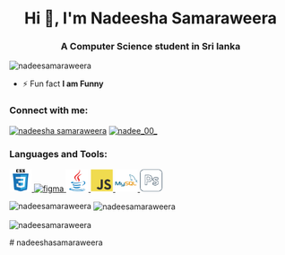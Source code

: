 <h1 align="center">Hi 👋, I'm Nadeesha Samaraweera</h1>
<h3 align="center">A Computer Science student in Sri lanka</h3>



<p align="left"> <img src="https://komarev.com/ghpvc/?username=nadeesamaraweera&label=Profile%20views&color=0e75b6&style=flat" alt="nadeesamaraweera" /> </p>

- ⚡ Fun fact **I am Funny**

<h3 align="left">Connect with me:</h3>
<p align="left">
<a href="https://fb.com/nadeesha samaraweera" target="blank"><img align="center" src="https://raw.githubusercontent.com/rahuldkjain/github-profile-readme-generator/master/src/images/icons/Social/facebook.svg" alt="nadeesha samaraweera" height="30" width="40" /></a>
<a href="https://instagram.com/nadee_00_" target="blank"><img align="center" src="https://raw.githubusercontent.com/rahuldkjain/github-profile-readme-generator/master/src/images/icons/Social/instagram.svg" alt="nadee_00_" height="30" width="40" /></a>
</p>

<h3 align="left">Languages and Tools:</h3>
<p align="left"> <a href="https://www.w3schools.com/css/" target="_blank" rel="noreferrer"> <img src="https://raw.githubusercontent.com/devicons/devicon/master/icons/css3/css3-original-wordmark.svg" alt="css3" width="40" height="40"/> </a> <a href="https://www.figma.com/" target="_blank" rel="noreferrer"> <img src="https://www.vectorlogo.zone/logos/figma/figma-icon.svg" alt="figma" width="40" height="40"/> </a> <a href="https://www.java.com" target="_blank" rel="noreferrer"> <img src="https://raw.githubusercontent.com/devicons/devicon/master/icons/java/java-original.svg" alt="java" width="40" height="40"/> </a> <a href="https://developer.mozilla.org/en-US/docs/Web/JavaScript" target="_blank" rel="noreferrer"> <img src="https://raw.githubusercontent.com/devicons/devicon/master/icons/javascript/javascript-original.svg" alt="javascript" width="40" height="40"/> </a> <a href="https://www.mysql.com/" target="_blank" rel="noreferrer"> <img src="https://raw.githubusercontent.com/devicons/devicon/master/icons/mysql/mysql-original-wordmark.svg" alt="mysql" width="40" height="40"/> </a> <a href="https://www.photoshop.com/en" target="_blank" rel="noreferrer"> <img src="https://raw.githubusercontent.com/devicons/devicon/master/icons/photoshop/photoshop-line.svg" alt="photoshop" width="40" height="40"/> </a> </p>

<p><img align="left" src="https://github-readme-stats.vercel.app/api/top-langs?username=nadeesamaraweera&show_icons=true&locale=en&layout=compact" alt="nadeesamaraweera" /></p>

<p>&nbsp;<img align="center" src="https://github-readme-stats.vercel.app/api?username=nadeesamaraweera&show_icons=true&locale=en" alt="nadeesamaraweera" /></p>

<p><img align="center" src="https://github-readme-streak-stats.herokuapp.com/?user=nadeesamaraweera&" alt="nadeesamaraweera" /></p>
# nadeeshasamaraweera

